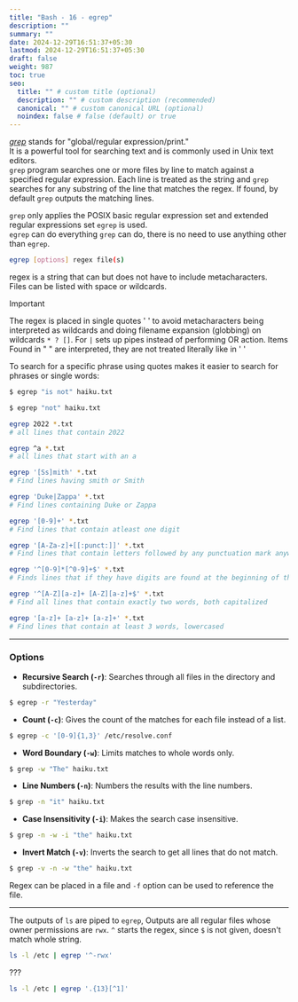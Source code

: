 ```yaml
---
title: "Bash - 16 - egrep"
description: ""
summary: ""
date: 2024-12-29T16:51:37+05:30
lastmod: 2024-12-29T16:51:37+05:30
draft: false
weight: 987
toc: true
seo:
  title: "" # custom title (optional)
  description: "" # custom description (recommended)
  canonical: "" # custom canonical URL (optional)
  noindex: false # false (default) or true
---
```




[*grep*](/personal-site/docs/bash-linux/command-docs/grep) stands for "global/regular expression/print."       
It is a powerful tool for searching text and is commonly used in Unix text editors.      
`grep` program searches one or more files by line to match against a specified regular expression. Each line is treated as the string and `grep` searches for any substring of the line that matches the regex. If found, by default `grep` outputs the matching lines.

`grep` only applies the POSIX basic regular expression set and extended regular expressions set `egrep` is used.      
`egrep` can do everything `grep` can do, there is no need to use anything other than `egrep`.

```bash {frame="none"}
egrep [options] regex file(s)
```
regex is a string that can but does not have to include metacharacters.     
Files can be listed with space or wildcards.     

>[!important]
>The regex is placed in single quotes ' ' to avoid metacharacters being interpreted as wildcards and doing filename expansion (globbing) on wildcards `* ? []`. For `|` sets up pipes instead of performing OR action. 
>Items Found in " " are interpreted, they are not treated literally like in ' '



To search for a specific phrase using quotes makes it easier to search for phrases or single words:
```bash {frame="none"}
$ egrep "is not" haiku.txt

$ egrep "not" haiku.txt
```

```bash {frame="none"}
egrep 2022 *.txt  
# all lines that contain 2022

egrep ^a *.txt
# all lines that start with an a
```

```bash {frame="none"}
egrep '[Ss]mith' *.txt
# Find lines having smith or Smith

egrep 'Duke|Zappa' *.txt
# Find lines containing Duke or Zappa
```

```bash {frame="none"}
egrep '[0-9]+' *.txt
# Find lines that contain atleast one digit

egrep '[A-Za-z]+[[:punct:]]' *.txt
# Find lines that contain letters followed by any punctuation mark anywhere in the line. 
```

```bash {frame="none"}
egrep '^[0-9]*[^0-9]+$' *.txt
# Finds lines that if they have digits are found at the beginning of the line.

egrep '^[A-Z][a-z]+ [A-Z][a-z]+$' *.txt
# Find all lines that contain exactly two words, both capitalized

egrep '[a-z]+ [a-z]+ [a-z]+' *.txt
# Find lines that contain at least 3 words, lowercased
```

_____

### Options

- **Recursive Search (`-r`)**: Searches through all files in the directory and subdirectories.
```bash {frame="none"}
$ egrep -r "Yesterday"
```

- **Count (`-c`)**: Gives the count of the matches for each file instead of a list.
```bash {frame="none"}
$ egrep -c '[0-9]{1,3}' /etc/resolve.conf
```

- **Word Boundary (`-w`)**: Limits matches to whole words only.
```bash {frame="none"}
$ grep -w "The" haiku.txt
```

- **Line Numbers (`-n`)**: Numbers the results with the line numbers.
```bash {frame="none"}
$ grep -n "it" haiku.txt
```

- **Case Insensitivity (`-i`)**: Makes the search case insensitive.
```bash {frame="none"}
$ grep -n -w -i "the" haiku.txt
```

- **Invert Match (`-v`)**: Inverts the search to get all lines that do not match.
```bash {frame="none"}
$ grep -v -n -w "the" haiku.txt
```

Regex can be placed in a file and `-f` option can be used to reference the file.    


_______

The outputs of `ls` are piped to `egrep`, Outputs are all regular files whose owner permissions are `rwx`. `^` starts the regex, since `$` is not given, doesn't match whole string. 
```bash {frame="none"}
ls -l /etc | egrep '^-rwx'
```
    
???
```bash {frame="none"}
ls -l /etc | egrep '.{13}[^1]'
```

